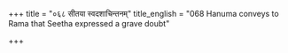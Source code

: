 +++
title = "०६८ सीतया स्वदशाचिन्तनम्"
title_english = "068 Hanuma conveys to Rama that Seetha expressed a grave doubt"

+++



  

